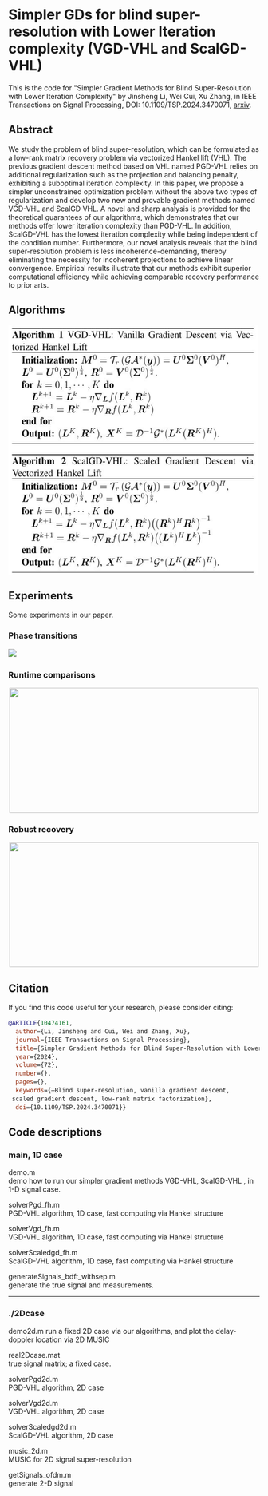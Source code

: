 # Simpler GDs for blind super-resolution with Lower Iteration complexity (VGD-VHL and ScalGD-VHL)

This is the code for "Simpler Gradient Methods for Blind Super-Resolution with Lower Iteration Complexity" by Jinsheng Li, Wei Cui, Xu Zhang, 
in IEEE Transactions on Signal Processing, DOI: 10.1109/TSP.2024.3470071, [arxiv](https://arxiv.org/abs/2403.09031).
## Abstract
We study the problem of blind super-resolution, which can be formulated as a low-rank matrix recovery problem via vectorized Hankel lift (VHL). The previous gradient descent
 method based on VHL named PGD-VHL relies on additional
 regularization such as the projection and balancing penalty,
 exhibiting a suboptimal iteration complexity. In this paper, we
 propose a simpler unconstrained optimization problem without
 the above two types of regularization and develop two new
 and provable gradient methods named VGD-VHL and ScalGD
VHL. A novel and sharp analysis is provided for the theoretical
 guarantees of our algorithms, which demonstrates that our
 methods offer lower iteration complexity than PGD-VHL. In
 addition, ScalGD-VHL has the lowest iteration complexity while
 being independent of the condition number. Furthermore, our
 novel analysis reveals that the blind super-resolution problem is
 less incoherence-demanding, thereby eliminating the necessity for
 incoherent projections to achieve linear convergence. Empirical
 results illustrate that our methods exhibit superior computational
 efficiency while achieving comparable recovery performance to
 prior arts.
## Algorithms
<div align=left> <img src=fig/algs.JPG width="500" height="500" align="center" />  </div>  

## Experiments   
Some experiments in our paper.  
### Phase transitions  
![](fig/pst.png)
###  Runtime comparisons
<div align=center> <img src=fig/Time_comparisons.png width="500" height="250" align="center" />  </div>
 
###  Robust recovery  
 <div align=center> <img src=fig/robust_recovery.png width="500" height="250" align="center" /> </div>


## Citation
If you find this code useful for your research, please consider citing:
```bibtex
@ARTICLE{10474161,
  author={Li, Jinsheng and Cui, Wei and Zhang, Xu},
  journal={IEEE Transactions on Signal Processing}, 
  title={Simpler Gradient Methods for Blind Super-Resolution with Lower Iteration Complexity}, 
  year={2024},
  volume={72},
  number={},
  pages={},
  keywords={—Blind super-resolution, vanilla gradient descent,
 scaled gradient descent, low-rank matrix factorization},
  doi={10.1109/TSP.2024.3470071}}
```
## Code descriptions
### main, 1D case 
demo.m   
demo how to run our simpler gradient methods VGD-VHL, ScalGD-VHL , in 1-D signal case.  
   

solverPgd_fh.m   
PGD-VHL algorithm, 1D case, fast computing via Hankel structure 

solverVgd_fh.m   
VGD-VHL algorithm, 1D case, fast computing via Hankel structure 


solverScaledgd_fh.m  
ScalGD-VHL algorithm, 1D case, fast computing via Hankel structure 

generateSignals_bdft_withsep.m  
generate the true signal and measurements.  

--------------------------------------------------------------------------------
### ./2Dcase  

demo2d.m 
 run a fixed 2D case via our algorithms, and plot the delay-doppler location via 2D MUSIC 

real2Dcase.mat  
true signal matrix; a fixed case. 

solverPgd2d.m  
PGD-VHL algorithm, 2D case 

solverVgd2d.m  
VGD-VHL algorithm, 2D case  

solverScaledgd2d.m   
ScalGD-VHL algorithm, 2D case  

music_2d.m  
MUSIC for 2D  signal super-resolution  

getSignals_ofdm.m  
generate 2-D  signal 
